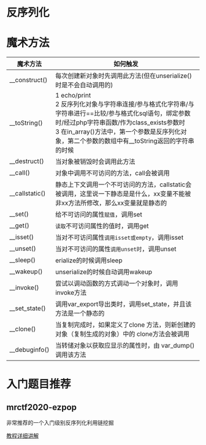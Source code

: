 # 反序列化
# 魔术方法
魔术方法|如何触发
-|-
__construct()|每次创建新对象时先调用此方法(但在unserialize()时是不会自动调用的)
__toString()|1 echo/print <br>2 反序列化对象与字符串连接/参与格式化字符串/与字符串进行==比较/参与格式化sql语句，绑定参数时/经过php字符串函数/作为class_exists参数时 <br>3 在in_array()方法中，第一个参数是反序列化对象，第二个参数的数组中有__toString返回的字符串的时候
__destruct()|当对象被销毁时会调用此方法
__call()|对象中调用不可访问的方法，call会被调用
__callstatic()|静态上下文调用一个不可访问的方法，callstatic会被调用，这里说一下静态是是什么，xx变量不能被非xx方法所修改，那么xx变量就是静态的
__set()|给不可访问的属性`赋值`，调用set
__get()|`读取`不可访问属性的值时，调用get
__isset()|当对不可访问属性`调用isset或empty`，调用isset
__unset()|当对不可访问的属性`调用unset时`，调用unset
__sleep()|erialize的时候调用sleep
__wakeup()|unserialize的时候自动调用wakeup
__invoke()|尝试以调动函数的方式调动一个对象时，调用invoke方法
__set_state()| 调用var_export导出类时，调用set_state，并且该方法是一个静态的
__clone()|当复制完成时，如果定义了clone 方法，则新创建的对象（复制生成的对象）中的 clone方法会被调用
__debuginfo()|当转储对象以获取应显示的属性时，由 var_dump() 调用该方法

# 入门题目推荐
## mrctf2020-ezpop
非常推荐的一个入门级别反序列化利用链挖掘

[教程详细讲解](https://blog.csdn.net/StevenOnesir/article/details/111997573)